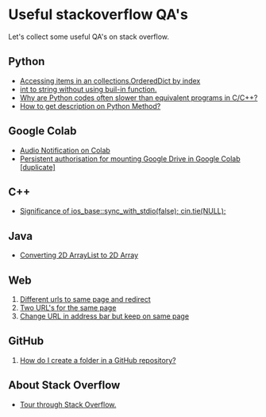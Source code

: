 # Useful stackoverflow QA's
Let's collect some useful QA's on stack overflow.

## Python
* [Accessing items in an collections.OrderedDict by index](https://stackoverflow.com/questions/10058140/accessing-items-in-an-collections-ordereddict-by-index)  
* [int to string without using buil-in function.](https://stackoverflow.com/questions/44489030/trying-to-convert-int-to-string-without-using-in-built-function-in-python-3/52061649)
* [Why are Python codes often slower than equivalent programs in C/C++?](https://stackoverflow.com/questions/3033329/why-are-python-programs-often-slower-than-the-equivalent-program-written-in-c-or)
* [How to get description on Python Method?](https://stackoverflow.com/questions/57875302/how-to-get-description-on-python-method/57875402)

## Google Colab 
* [Audio Notification on Colab](https://stackoverflow.com/questions/54293537/is-there-a-way-to-make-colab-give-an-audio-notification-when-cell-has-finished-r)
* [Persistent authorisation for mounting Google Drive in Google Colab [duplicate]](https://stackoverflow.com/questions/53752102/persistent-authorisation-for-mounting-google-drive-in-google-colab)

## C++
* [Significance of ios_base::sync_with_stdio(false); cin.tie(NULL);](https://stackoverflow.com/questions/31162367/significance-of-ios-basesync-with-stdiofalse-cin-tienull)

## Java
* [Converting 2D ArrayList to 2D Array](https://stackoverflow.com/questions/31522416/converting-2d-arraylist-to-2d-array/31523445)

## Web
1. [Different urls to same page and redirect](https://webmasters.stackexchange.com/questions/16783/different-urls-to-same-page-and-redirect)
2. [Two URL's for the same page](https://moz.com/community/q/topic/46207/two-url-s-for-the-same-page)
3. [Change URL in address bar but keep on same page](https://stackoverflow.com/questions/10801321/change-url-in-address-bar-but-keep-on-same-page)

## GitHub
1. [How do I create a folder in a GitHub repository?](https://stackoverflow.com/questions/12258399/how-do-i-create-a-folder-in-a-github-repository)

## About Stack Overflow
* [Tour through Stack Overflow.](https://stackoverflow.com/tour)
